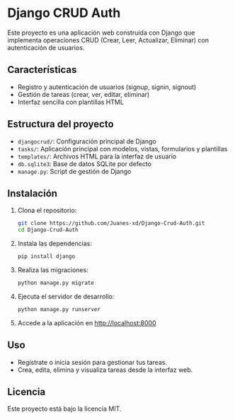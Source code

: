 # Django CRUD Auth

Este proyecto es una aplicación web construida con Django que implementa operaciones CRUD (Crear, Leer, Actualizar, Eliminar) con autenticación de usuarios.

## Características
- Registro y autenticación de usuarios (signup, signin, signout)
- Gestión de tareas (crear, ver, editar, eliminar)
- Interfaz sencilla con plantillas HTML

## Estructura del proyecto
- `djangocrud/`: Configuración principal de Django
- `tasks/`: Aplicación principal con modelos, vistas, formularios y plantillas
- `templates/`: Archivos HTML para la interfaz de usuario
- `db.sqlite3`: Base de datos SQLite por defecto
- `manage.py`: Script de gestión de Django

## Instalación
1. Clona el repositorio:
   ```bash
   git clone https://github.com/Juanes-xd/Django-Crud-Auth.git
   cd Django-Crud-Auth
   ```
2. Instala las dependencias:
   ```bash
   pip install django
   ```
3. Realiza las migraciones:
   ```bash
   python manage.py migrate
   ```
4. Ejecuta el servidor de desarrollo:
   ```bash
   python manage.py runserver
   ```
5. Accede a la aplicación en [http://localhost:8000](http://localhost:8000)

## Uso
- Regístrate o inicia sesión para gestionar tus tareas.
- Crea, edita, elimina y visualiza tareas desde la interfaz web.

## Licencia
Este proyecto está bajo la licencia MIT.
